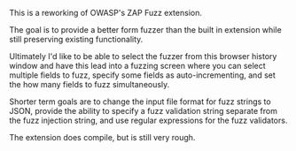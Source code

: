 This is a reworking of OWASP's ZAP Fuzz extension.

The goal is to provide a better form fuzzer than the built
in extension while still preserving existing functionality.

Ultimately I'd like to be able to select the fuzzer from
this browser history window and have this lead into a fuzzing
screen where you can select multiple fields to fuzz, specify
some fields as auto-incrementing, and set the how many fields
to fuzz simultaneously.

Shorter term goals are to change the input file format for
fuzz strings to JSON, provide the ability to specify a
fuzz validation string separate from the fuzz injection
string, and use regular expressions for the fuzz validators.

The extension does compile, but is still very rough.